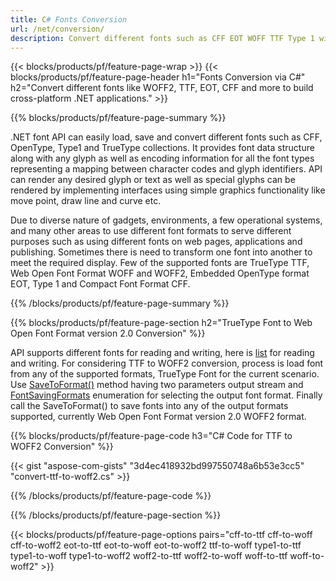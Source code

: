 ```yaml
---
title: C# Fonts Conversion
url: /net/conversion/
description: Convert different fonts such as CFF EOT WOFF TTF Type 1 with few lines of C# code via .NET library.
---
```


{{< blocks/products/pf/feature-page-wrap >}}
{{< blocks/products/pf/feature-page-header h1="Fonts Conversion via C#" h2="Convert different fonts like WOFF2, TTF, EOT, CFF and more to build cross-platform .NET applications." >}}

{{% blocks/products/pf/feature-page-summary %}}

.NET font API can easily load, save and convert different fonts such as CFF, OpenType, Type1 and TrueType collections. It provides font data structure along with any glyph as well as encoding information for all the font types representing a mapping between character codes and glyph identifiers. API can render any desired glyph or text as well as special glyphs can be rendered by implementing interfaces using simple graphics functionality like move point, draw line and curve etc. 


Due to diverse nature of gadgets, environments, a few operational systems, and many other areas to use different font formats to serve different purposes such as using different fonts on web pages, applications and publishing. Sometimes there is need to transform one font into another to meet the required display. Few of the supported fonts are TrueType TTF, Web Open Font Format WOFF and WOFF2, Embedded OpenType format EOT, Type 1 and Compact Font Format CFF.

{{% /blocks/products/pf/feature-page-summary  %}}

{{% blocks/products/pf/feature-page-section  h2="TrueType Font to Web Open Font Format version 2.0 Conversion" %}}

API supports different fonts for reading and writing, here is [list](https://docs.aspose.com/font/net/convert/#formats-supported-for-reading-andor-writing) for reading and writing. For considering TTF to WOFF2 conversion, process is load font from any of the supported formats, TrueType Font for the current scenario. Use [SaveToFormat()](https://apireference.aspose.com/font/net/aspose.font/font/methods/savetoformat) method having two parameters output stream and [FontSavingFormats](https://apireference.aspose.com/font/net/aspose.font/fontsavingformats) enumeration for selecting the output font format. Finally call the SaveToFormat() to save fonts into any of the output formats supported, currently Web Open Font Format version 2.0 WOFF2 format.
 
{{% blocks/products/pf/feature-page-code h3="C# Code for TTF to WOFF2 Conversion" %}}

{{< gist "aspose-com-gists" "3d4ec418932bd997550748a6b53e3cc5" "convert-ttf-to-woff2.cs" >}}

{{% /blocks/products/pf/feature-page-code  %}}

{{% /blocks/products/pf/feature-page-section %}}

{{< blocks/products/pf/feature-page-options pairs="cff-to-ttf cff-to-woff cff-to-woff2 eot-to-ttf eot-to-woff eot-to-woff2 ttf-to-woff type1-to-ttf type1-to-woff type1-to-woff2 woff2-to-ttf woff2-to-woff woff-to-ttf woff-to-woff2" >}}